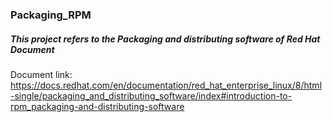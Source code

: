 ### Packaging_RPM

##### This project refers to the Packaging and distributing software of Red Hat Document

Document link: https://docs.redhat.com/en/documentation/red_hat_enterprise_linux/8/html-single/packaging_and_distributing_software/index#introduction-to-rpm_packaging-and-distributing-software



